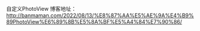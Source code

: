 自定义PhotoView
博客地址：http://banmaman.com/2022/08/13/%E8%87%AA%E5%AE%9A%E4%B9%89PhotoView%E6%89%8B%E5%8A%BF%E5%A4%84%E7%90%86/

